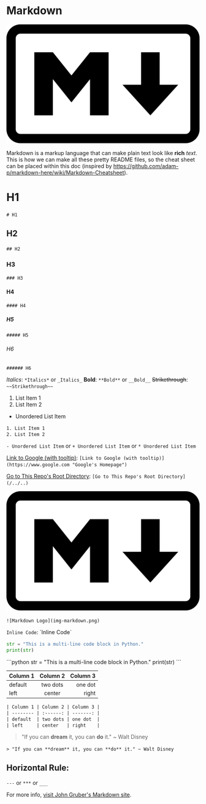 # Markdown
![Markdown Logo](img-markdown.png)

Markdown is a markup language that can make plain text look like **rich** _text_. This is how we can make all these pretty README files, so the cheat sheet can be placed within this doc (inspired by https://github.com/adam-p/markdown-here/wiki/Markdown-Cheatsheet).

# H1
`# H1`

## H2
`## H2`

### H3
`### H3`

#### H4
`#### H4`

##### H5
`##### H5`

###### H6
`###### H6`

*Italics*: `*Italics*` or `_Italics_`
**Bold**: `**Bold**` or `__Bold__`
~~Strikethrough~~: `~~Strikethrough~~`

1. List Item 1
2. List Item 2
- Unordered List Item
```
1. List Item 1
2. List Item 2
```
`- Unordered List Item` or `+ Unordered List Item` or `* Unordered List Item`


[Link to Google (with tooltip)](https://www.google.com "Google's Homepage"): `[Link to Google (with tooltip)](https://www.google.com "Google's Homepage")`

[Go to This Repo's Root Directory](/../..): `[Go to This Repo's Root Directory](/../..)`

![Markdown Logo](img-markdown.png)

`![Markdown Logo](img-markdown.png)`

`Inline Code`: \`Inline Code\`
```python
str = "This is a multi-line code block in Python."
print(str)
```
\`\`\`python
str = "This is a multi-line code block in Python."
print(str)
\`\`\`

| Column 1 | Column 2 | Column 3 |
| -------- | :------: | -------: |
| default  | two dots | one dot  |
| left     | center   | right    |
```
| Column 1 | Column 2 | Column 3 |
| -------- | :------: | -------: |
| default  | two dots | one dot  |
| left     | center   | right    |
```

> "If you can **dream** it, you can **do** it." ~ Walt Disney

`> "If you can **dream** it, you can **do** it." ~ Walt Disney`

Horizontal Rule:
---
`---` or `***` or `___`

For more info, [visit John Gruber's Markdown site](https://daringfireball.net/projects/markdown/).
